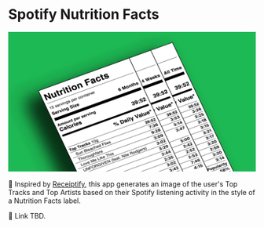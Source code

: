 # Spotify Nutrition Facts

![Spotify Nutrition Facts Header Image](src/images/nutrition-facts-header-wider.png)

📝 Inspired by [Receiptify](https://receiptify.herokuapp.com/), this app generates an image of the user's Top Tracks and Top Artists based on their Spotify listening activity in the style of a Nutrition Facts label. 

🔗 Link TBD.